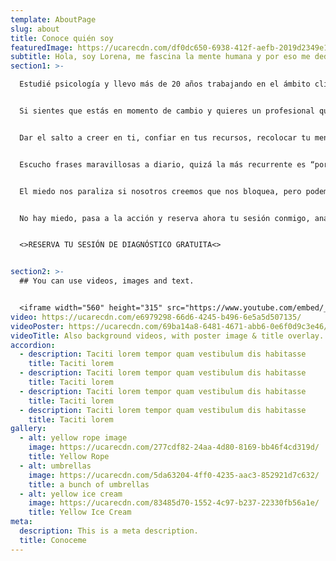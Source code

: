 ```yaml
---
template: AboutPage
slug: about
title: Conoce quién soy
featuredImage: https://ucarecdn.com/df0dc650-6938-412f-aefb-2019d2349e13/
subtitle: Hola, soy Lorena, me fascina la mente humana y por eso me dedico a trabajar con personas acompañándolas en procesos de transformación y crecimiento.
section1: >-

  Estudié psicología y llevo más de 20 años trabajando en el ámbito clínico y en el ámbito empresarial y de recursos humanos, y esas vivencias las pongo a tu disposición.


  Si sientes que estás en momento de cambio y quieres un profesional que esté contigo en tu proceso de transformación, te invito a que conectemos.


  Dar el salto a creer en ti, confiar en tus recursos, recolocar tu mente, entrenarla para llegar a tus objetivos, esto es todo lo que yo hago con mis clientes.


  Escucho frases maravillosas a diario, quizá la más recurrente es “por qué no fui consciente antes de todo el potencial”, y, si tú estás en ese momento, no esperes, la clave es pasar a la acción, y estás a sólo un click de dar el salto.


  El miedo nos paraliza si nosotros creemos que nos bloquea, pero podemos transformarlo en nuestro acompañante si nos movemos para la acción, si nos damos más poder a nosotros mismos que a vosotros.


  No hay miedo, pasa a la acción y reserva ahora tu sesión conmigo, analizaremos juntos tu situación actual.


  <>RESERVA TU SESIÓN DE DIAGNÓSTICO GRATUITA<>


section2: >-
  ## You can use videos, images and text.


  <iframe width="560" height="315" src="https://www.youtube.com/embed/_m2CHvfVK5I" frameborder="0" allow="accelerometer; autoplay; clipboard-write; encrypted-media; gyroscope; picture-in-picture" allowfullscreen></iframe>
video: https://ucarecdn.com/e6979298-66d6-4245-b496-6e5a5d507135/
videoPoster: https://ucarecdn.com/69ba14a8-6481-4671-abb6-0e6f0d9c3e46/
videoTitle: Also background videos, with poster image & title overlay.
accordion:
  - description: Taciti lorem tempor quam vestibulum dis habitasse
    title: Taciti lorem
  - description: Taciti lorem tempor quam vestibulum dis habitasse
    title: Taciti lorem
  - description: Taciti lorem tempor quam vestibulum dis habitasse
    title: Taciti lorem
  - description: Taciti lorem tempor quam vestibulum dis habitasse
    title: Taciti lorem
gallery:
  - alt: yellow rope image
    image: https://ucarecdn.com/277cdf82-24aa-4d80-8169-bb46f4cd319d/
    title: Yellow Rope
  - alt: umbrellas
    image: https://ucarecdn.com/5da63204-4ff0-4235-aac3-852921d7c632/
    title: a bunch of umbrellas
  - alt: yellow ice cream
    image: https://ucarecdn.com/83485d70-1552-4c97-b237-22330fb56a1e/
    title: Yellow Ice Cream
meta:
  description: This is a meta description.
  title: Conoceme
---
```

